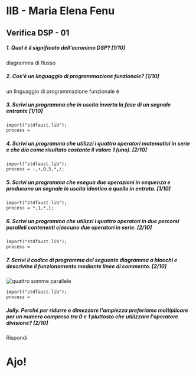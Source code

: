 # IIB - Maria Elena Fenu

## Verifica DSP - 01

##### 1. Qual è il significato dell'acronimo _DSP_? [1/10]

diagramma di flusso

##### 2. Cos'è un linguaggio di programmazione funzionale? [1/10]

un linguaggio di programmazione funzionale è 

##### 3. Scrivi un programma che in uscita inverta la fase di un segnale entrante [1/10]

```
import("stdfaust.lib");
process = 
```

##### 4. Scrivi un programma che utilizzi i quattro operatori matematici in serie e che dia come risultato costante il valore 1 (_uno_). [2/10]

```
import("stdfaust.lib");
process = -,+,0,5,*,/;
```

##### 5. Scrivi un programma che esegua due operazioni in sequenza e producano un segnale in uscita identico a quello in entrata. [1/10]

```
import("stdfaust.lib");
process = *,1,*,1;
```

##### 6. Scrivi un programma che utilizzi i quattro operatori in due percorsi paralleli contenenti ciascuno due operatori in serie. [2/10]

```
import("stdfaust.lib");
process = 
```

##### 7. Scrivi il codice di programma del seguente diagramma a blocchi e descrivine il funzionamento mediante linee di commento. [2/10]

![quattro somme parallele](https://raw.githubusercontent.com/LSSN/appunti/master/code/verifiche/2019-05-23-verifica-2b-svg/process.svg)

```
import("stdfaust.lib");
process =
```

##### Jolly. Perché per ridurre o dimezzare l'ampiezza preferiamo moltiplicare per un numero compreso tra 0 e 1 piuttosto che utilizzare l'operatore divisione? [2/10]

Rispondi

# Ajo!
